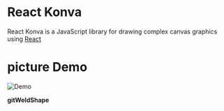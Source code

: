 # React Konva

React Konva is a JavaScript library for drawing complex canvas graphics using [React](https://reactjs.org/)

# picture Demo

![Demo](./img.png)

**gitWeldShape**
